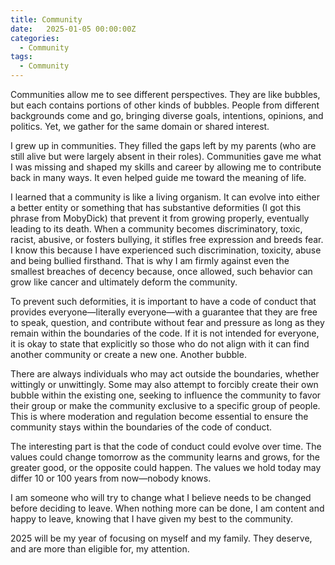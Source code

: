 ```yaml
---
title: Community
date:   2025-01-05 00:00:00Z
categories:
  - Community
tags:
  - Community
---
```


Communities allow me to see different perspectives. They are like bubbles, but each contains portions of other kinds of bubbles. People from different backgrounds come and go, bringing diverse goals, intentions, opinions, and politics. Yet, we gather for the same domain or shared interest.

I grew up in communities. They filled the gaps left by my parents (who are still alive but were largely absent in their roles). Communities gave me what I was missing and shaped my skills and career by allowing me to contribute back in many ways. It even helped guide me toward the meaning of life.

I learned that a community is like a living organism. It can evolve into either a better entity or something that has substantive deformities (I got this phrase from MobyDick) that prevent it from growing properly, eventually leading to its death. When a community becomes discriminatory, toxic, racist, abusive, or fosters bullying, it stifles free expression and breeds fear. I know this because I have experienced such discrimination, toxicity, abuse and being bullied firsthand. That is why I am firmly against even the smallest breaches of decency because, once allowed, such behavior can grow like cancer and ultimately deform the community.

To prevent such deformities, it is important to have a code of conduct that provides everyone—literally everyone—with a guarantee that they are free to speak, question, and contribute without fear and pressure as long as they remain within the boundaries of the code. If it is not intended for everyone, it is okay to state that explicitly so those who do not align with it can find another community or create a new one. Another bubble.

There are always individuals who may act outside the boundaries, whether wittingly or unwittingly. Some may also attempt to forcibly create their own bubble within the existing one, seeking to influence the community to favor their group or make the community exclusive to a specific group of people. This is where moderation and regulation become essential to ensure the community stays within the boundaries of the code of conduct.

The interesting part is that the code of conduct could evolve over time. The values could change tomorrow as the community learns and grows, for the greater good, or the opposite could happen. The values we hold today may differ 10 or 100 years from now—nobody knows.

I am someone who will try to change what I believe needs to be changed before deciding to leave. When nothing more can be done, I am content and happy to leave, knowing that I have given my best to the community.

2025 will be my year of focusing on myself and my family. They deserve, and are more than eligible for, my attention.
